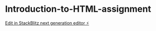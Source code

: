 # Introduction-to-HTML-assignment

[Edit in StackBlitz next generation editor ⚡️](https://stackblitz.com/~/github.com/Sweathadharan/Introduction-to-HTML-assignment)